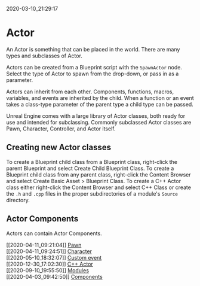 2020-03-10_21:29:17

# Actor

An Actor is something that can be placed in the world.
There are many types and subclasses of Actor.

Actors can be created from a Blueprint script with the `SpawnActor` node.
Select the type of Actor to spawn from the drop-down, or pass in as a parameter.

Actors can inherit from each other.
Components, functions, macros, variables, and events are inherited by the child.
When a function or an event takes a class-type parameter of the parent type a child type can be passed.

Unreal Engine comes with a large library of Actor classes, both ready for use and intended for subclassing.
Commonly subclassed Actor classes are Pawn, Character, Controller, and Actor itself.

## Creating new Actor classes

To create a Blueprint child class from a Blueprint class, right-click the parent Blueprint and select Create Child Blueprint Class.
To create a Blueprint child class from any parent class, right-click the Content Browser and select Create Basic Asset > Blueprint Class.
To create a C++ Actor class either right-click the Content Browser and select C++ Class or create the `.h` and `.cpp` files in the proper subdirectories of a module's `Source` directory.

## Actor Components

Actors can contain Actor Components.


[[2020-04-11_09:21:04]] [Pawn](./Pawn.md)  
[[2020-04-11_09:24:51]] [Character](./Character.md)  
[[2020-05-10_18:32:07]] [Custom event](./Custom%20event.md)  
[[2020-12-30_17:02:30]] [C++ Actor](./C++%20Actor.md)  
[[2020-09-10_19:55:50]] [Modules](./Modules.md)  
[[2020-04-03_09:42:50]] [Components](./Components.md)  
